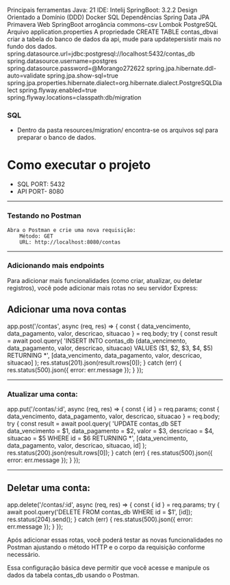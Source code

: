 Principais ferramentas
Java: 21
IDE: Intelij
SpringBoot: 3.2.2
Design Orientado a Domínio (DDD)
Docker
SQL
Dependências
Spring Data JPA
Primavera Web
SpringBoot
arrogância
commons-csv
Lombok
PostgreSQL
Arquivo application.properties
A propriedade CREATE TABLE contas_dbvai criar a tabela do banco de dados da api, mude para updatepersistir mais no fundo dos dados.
spring.datasource.url=jdbc:postgresql://localhost:5432/contas_db
spring.datasource.username=postgres
spring.datasource.password=@Morango272622
spring.jpa.hibernate.ddl-auto=validate
spring.jpa.show-sql=true
spring.jpa.properties.hibernate.dialect=org.hibernate.dialect.PostgreSQLDialect
spring.flyway.enabled=true
spring.flyway.locations=classpath:db/migration

### SQL
- Dentro da pasta resources/migration/ encontra-se os arquivos sql para preparar o banco de dados.

# Como executar o projeto
- SQL PORT: 5432 
- API PORT- 8080

**********************************************************************************************************************************************
### Testando no Postman

    Abra o Postman e crie uma nova requisição:
        Método: GET
        URL: http://localhost:8080/contas
**********************************************************************************************************************************************

### Adicionando mais endpoints

Para adicionar mais funcionalidades (como criar, atualizar, ou deletar registros), você pode adicionar mais rotas no seu servidor Express:

## Adicionar uma nova contas

app.post('/contas', async (req, res) => {
  const { data_vencimento, data_pagamento, valor, descricao, situacao } = req.body;
  try {
    const result = await pool.query(
      'INSERT INTO contas_db (data_vencimento, data_pagamento, valor, descricao, situacao) VALUES ($1, $2, $3, $4, $5) RETURNING *',
      [data_vencimento, data_pagamento, valor, descricao, situacao]
    );
    res.status(201).json(result.rows[0]);
  } catch (err) {
    res.status(500).json({ error: err.message });
  }
});

**********************************************************************************************************************************************

### Atualizar uma conta:

app.put('/contas/:id', async (req, res) => {
  const { id } = req.params;
  const { data_vencimento, data_pagamento, valor, descricao, situacao } = req.body;
  try {
    const result = await pool.query(
      'UPDATE contas_db SET data_vencimento = $1, data_pagamento = $2, valor = $3, descricao = $4, situacao = $5 WHERE id = $6 RETURNING *',
      [data_vencimento, data_pagamento, valor, descricao, situacao, id]
    );
    res.status(200).json(result.rows[0]);
  } catch (err) {
    res.status(500).json({ error: err.message });
  }
});

**********************************************************************************************************************************************

## Deletar uma conta:

app.delete('/contas/:id', async (req, res) => {
  const { id } = req.params;
  try {
    await pool.query('DELETE FROM contas_db WHERE id = $1', [id]);
    res.status(204).send();
  } catch (err) {
    res.status(500).json({ error: err.message });
  }
});

Após adicionar essas rotas, você poderá testar as novas funcionalidades no Postman ajustando o método HTTP e o corpo da requisição conforme necessário.

Essa configuração básica deve permitir que você acesse e manipule os dados da tabela contas_db usando o Postman.
